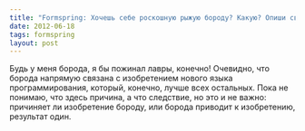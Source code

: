 ```yaml
---
title: "Formspring: Хочешь себе роскошную рыжую бороду? Какую? Опиши свою жизнь с рыжей бородой (corvalol)"
date: 2012-06-18
tags: formspring
layout: post
---
```


Будь у меня борода, я бы пожинал лавры, конечно! Очевидно, что борода напрямую связана с изобретением нового языка программирования, который, конечно, лучше всех остальных. Пока не понимаю, что здесь причина, а что следствие, но это и не важно: причиняет ли изобретение бороду, или борода приводит к изобретению, результат один.

